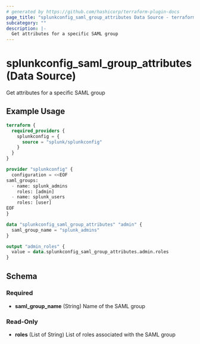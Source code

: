 ```yaml
---
# generated by https://github.com/hashicorp/terraform-plugin-docs
page_title: "splunkconfig_saml_group_attributes Data Source - terraform-provider-splunkconf"
subcategory: ""
description: |-
  Get attributes for a specific SAML group
---
```


# splunkconfig_saml_group_attributes (Data Source)

Get attributes for a specific SAML group

## Example Usage

```terraform
terraform {
  required_providers {
    splunkconfig = {
      source = "splunk/splunkconfig"
    }
  }
}

provider "splunkconfig" {
  configuration = <<EOF
saml_groups:
  - name: splunk_admins
    roles: [admin]
  - name: splunk_users
    roles: [user]
EOF
}

data "splunkconfig_saml_group_attributes" "admin" {
  saml_group_name = "splunk_admins"
}

output "admin_roles" {
  value = data.splunkconfig_saml_group_attributes.admin.roles
}
```

<!-- schema generated by tfplugindocs -->
## Schema

### Required

- **saml_group_name** (String) Name of the SAML group

### Read-Only

- **roles** (List of String) List of roles associated with the SAML group


